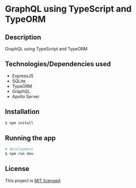 # GraphQL using TypeScript and TypeORM

## Description

GraphQL using TypeScript and TypeORM

## Technologies/Dependencies used

- ExpressJS
- SQLite
- TypeORM
- GraphQL
- Apollo Server

## Installation

```bash
$ npm install
```

## Running the app

```bash
# development
$ npm run dev
```

## License

This project is [MIT licensed](LICENSE).
